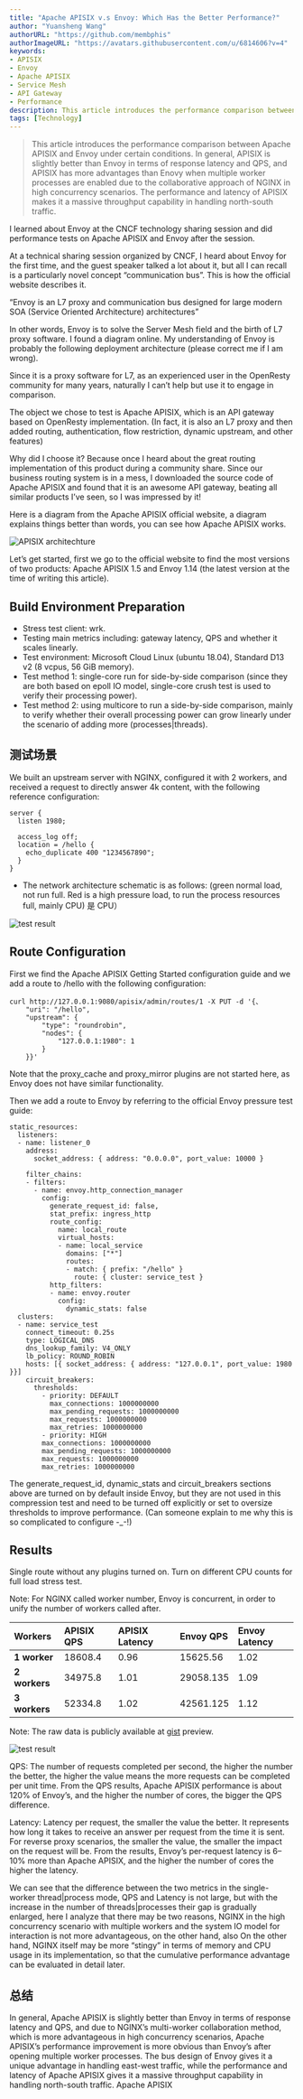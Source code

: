 ```yaml
---
title: "Apache APISIX v.s Envoy: Which Has the Better Performance?"
author: "Yuansheng Wang"
authorURL: "https://github.com/membphis"
authorImageURL: "https://avatars.githubusercontent.com/u/6814606?v=4"
keywords: 
- APISIX
- Envoy
- Apache APISIX
- Service Mesh
- API Gateway
- Performance
description: This article introduces the performance comparison between Apache APISIX and Envoy under certain conditions. In general, APISIX is slightly better than Envoy in terms of response latency and QPS, and APISIX has more advantages than Enovy when multiple worker processes are enabled due to the collaborative approach of NGINX in high concurrency scenarios. The performance and latency of APISIX makes it a massive throughput capability in handling north-south traffic.
tags: [Technology]
---
```


> This article introduces the performance comparison between Apache APISIX and Envoy under certain conditions. In general, APISIX is slightly better than Envoy in terms of response latency and QPS, and APISIX has more advantages than Enovy when multiple worker processes are enabled due to the collaborative approach of NGINX in high concurrency scenarios. The performance and latency of APISIX makes it a massive throughput capability in handling north-south traffic.

<!--truncate-->

I learned about Envoy at the CNCF technology sharing session and did performance tests on Apache APISIX and Envoy after the session.

At a technical sharing session organized by CNCF, I heard about Envoy for the first time, and the guest speaker talked a lot about it, but all I can recall is a particularly novel concept “communication bus”. This is how the official website describes it.

“Envoy is an L7 proxy and communication bus designed for large modern SOA (Service Oriented Architecture) architectures”

In other words, Envoy is to solve the Server Mesh field and the birth of L7 proxy software. I found a diagram online. My understanding of Envoy is probably the following deployment architecture (please correct me if I am wrong).

Since it is a proxy software for L7, as an experienced user in the OpenResty community for many years, naturally I can’t help but use it to engage in comparison.

The object we chose to test is Apache APISIX, which is an API gateway based on OpenResty implementation. (In fact, it is also an L7 proxy and then added routing, authentication, flow restriction, dynamic upstream, and other features)

Why did I choose it? Because once I heard about the great routing implementation of this product during a community share. Since our business routing system is in a mess, I downloaded the source code of Apache APISIX and found that it is an awesome API gateway, beating all similar products I’ve seen, so I was impressed by it!

Here is a diagram from the Apache APISIX official website, a diagram explains things better than words, you can see how Apache APISIX works.

![APISIX architechture](https://static.apiseven.com/202108/20210617002.png)

Let’s get started, first we go to the official website to find the most versions of two products: Apache APISIX 1.5 and Envoy 1.14 (the latest version at the time of writing this article).

## Build Environment Preparation

- Stress test client: wrk.
- Testing main metrics including: gateway latency, QPS and whether it scales linearly.
- Test environment: Microsoft Cloud Linux (ubuntu 18.04), Standard D13 v2 (8 vcpus, 56 GiB memory).
- Test method 1: single-core run for side-by-side comparison (since they are both based on epoll IO model, single-core crush test is used to verify their processing power).
- Test method 2: using multicore to run a side-by-side comparison, mainly to verify whether their overall processing power can grow linearly under the scenario of adding more (processes|threads).

## 测试场景

We built an upstream server with NGINX, configured it with 2 workers, and received a request to directly answer 4k content, with the following reference configuration:

```text
server {
  listen 1980;

  access_log off;
  location = /hello {
    echo_duplicate 400 "1234567890";
  }
}
```

- The network architecture schematic is as follows: (green normal load, not run full. Red is a high pressure load, to run the process resources full, mainly CPU)
是 CPU）

![test result](https://static.apiseven.com/202108/20210617003.png)

## Route Configuration

First we find the Apache APISIX Getting Started configuration guide and we add a route to /hello with the following configuration:

```text
curl http://127.0.0.1:9080/apisix/admin/routes/1 -X PUT -d '{、
    "uri": "/hello",
    "upstream": {
        "type": "roundrobin",
        "nodes": {
            "127.0.0.1:1980": 1
        }
    }}'
```

Note that the proxy_cache and proxy_mirror plugins are not started here, as Envoy does not have similar functionality.

Then we add a route to Envoy by referring to the official Envoy pressure test guide:

```text
static_resources:
  listeners:
  - name: listener_0
    address:
      socket_address: { address: "0.0.0.0", port_value: 10000 }

    filter_chains:
    - filters:
      - name: envoy.http_connection_manager
        config:
          generate_request_id: false,
          stat_prefix: ingress_http
          route_config:
            name: local_route
            virtual_hosts:
            - name: local_service
              domains: ["*"]
              routes:
              - match: { prefix: "/hello" }
                route: { cluster: service_test }
          http_filters:
          - name: envoy.router
            config:
              dynamic_stats: false
  clusters:
  - name: service_test
    connect_timeout: 0.25s
    type: LOGICAL_DNS
    dns_lookup_family: V4_ONLY
    lb_policy: ROUND_ROBIN
    hosts: [{ socket_address: { address: "127.0.0.1", port_value: 1980 }}]
    circuit_breakers:
      thresholds:
        - priority: DEFAULT
          max_connections: 1000000000
          max_pending_requests: 1000000000
          max_requests: 1000000000
          max_retries: 1000000000
        - priority: HIGH
        max_connections: 1000000000
        max_pending_requests: 1000000000
        max_requests: 1000000000
        max_retries: 1000000000
```

The generate_request_id, dynamic_stats and circuit_breakers sections above are turned on by default inside Envoy, but they are not used in this compression test and need to be turned off explicitly or set to oversize thresholds to improve performance. (Can someone explain to me why this is so complicated to configure -_-!)

## Results

Single route without any plugins turned on. Turn on different CPU counts for full load stress test.

Note: For NGINX called worker number, Envoy is concurrent, in order to unify the number of workers called after.

| **Workers**    | **APISIX QPS** | **APISIX Latency** | **Envoy QPS** | **Envoy Latency** |
| :------------ | :------------- | :----------------- | :------------ | :---------------- |
| **1 worker**  | 18608.4        | 0.96               | 15625.56      | 1.02              |
| **2 workers** | 34975.8        | 1.01               | 29058.135     | 1.09              |
| **3 workers** | 52334.8        | 1.02               | 42561.125     | 1.12              |

Note: The raw data is publicly available at [gist](https://gist.github.com/aifeiasdf/9fc4585f6404e3a0a70c568c2a14b9c9) preview.

![test result](https://static.apiseven.com/202108/20210617004.png)

QPS: The number of requests completed per second, the higher the number the better, the higher the value means the more requests can be completed per unit time. From the QPS results, Apache APISIX performance is about 120% of Envoy’s, and the higher the number of cores, the bigger the QPS difference.

Latency: Latency per request, the smaller the value the better. It represents how long it takes to receive an answer per request from the time it is sent. For reverse proxy scenarios, the smaller the value, the smaller the impact on the request will be. From the results, Envoy’s per-request latency is 6–10% more than Apache APISIX, and the higher the number of cores the higher the latency.

We can see that the difference between the two metrics in the single-worker thread|process mode, QPS and Latency is not large, but with the increase in the number of threads|processes their gap is gradually enlarged, here I analyze that there may be two reasons, NGINX in the high concurrency scenario with multiple workers and the system IO model for interaction is not more advantageous, on the other hand, also On the other hand, NGINX itself may be more “stingy” in terms of memory and CPU usage in its implementation, so that the cumulative performance advantage can be evaluated in detail later.

## 总结

In general, Apache APISIX is slightly better than Envoy in terms of response latency and QPS, and due to NGINX’s multi-worker collaboration method, which is more advantageous in high concurrency scenarios, Apache APISIX’s performance improvement is more obvious than Envoy’s after opening multiple worker processes. The bus design of Envoy gives it a unique advantage in handling east-west traffic, while the performance and latency of Apache APISIX gives it a massive throughput capability in handling north-south traffic.
Apache APISIX
